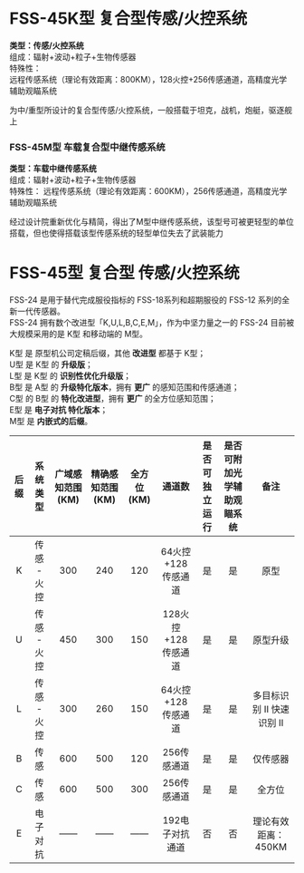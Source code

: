 # FSS-45K型 复合型传感/火控系统

**类型：传感/火控系统**  
组成：辐射+波动+粒子+生物传感器  
特殊性：  
远程传感系统（理论有效距离：800KM），128火控+256传感通道，高精度光学辅助观瞄系统

为中/重型所设计的复合型传感/火控系统，一般搭载于坦克，战机，炮艇，驱逐舰上

### FSS-45M型 车载复合型中继传感系统

**类型：车载中继传感系统**  
组成：辐射+波动+粒子+生物传感器  
特殊性：
远程传感系统（理论有效距离：600KM），256传感通道，高精度光学辅助观瞄系统

经过设计院重新优化与精简，得出了M型中继传感系统，该型号可被更轻型的单位搭载，但也使得搭载该型传感系统的轻型单位失去了武装能力

# FSS-45型 复合型 传感/火控系统

FSS-24 是用于替代完成服役指标的 FSS-18系列和超期服役的 FSS-12 系列的全新一代传感器。  
FSS-24 拥有数个改进型「K,U,L,B,C,E,M」，作为中坚力量之一的 FSS-24 目前被大规模采用的是 K型 和移动端的 M型。

K型 是 原型机公司定稿后缀，其他 **改进型** 都基于 K型；  
U型 是 K型 的 **升级版**；  
L型 是 K型 的 **识别性优化升级版**；  
B型 是 A型 的 **升级特化版本**，拥有 **更广** 的感知范围和传感通道；  
C型 的 B型 的 **特化改进型**，拥有 **更广** 的全方位感知范围；  
E型 是 **电子对抗 特化版本**；  
M型 是 **内嵌式的后缀**。

| 后缀 | 系统类型 | 广域感知范围(KM) | 精确感知范围(KM) | 全方位(KM) | 通道数 | 是否可独立运行 | 是否可附加光学辅助观瞄系统 | 备注 |
| :--: | :------: | :--------------: | :--------: | :-------: | :-------: | :-------: | :-------: | :--: |
| K | 传感 - 火控 | 300 | 240 | 120 | 64火控+128传感通道 | 是 | 是 | 原型 |
| U | 传感 - 火控 | 450 | 300 | 150 | 128火控+128传感通道 | 是 | 是 | 原型升级 |
| L | 传感 - 火控 | 300 | 260 | 150 | 64火控+128传感通道 | 是 | 是 | 多目标识别 II 快速识别 II |
| B | 传感 | 600 | 500 | 120 | 256传感通道 | 是 | 是 | 仅传感器 |
| C | 传感 | 600 | 500 | 300 | 256传感通道 | 是 | 是 | 全方位 |
| E | 电子对抗 | —— | —— | —— | 192电子对抗通道 | 否 | 否 | 理论有效距离：450KM |

